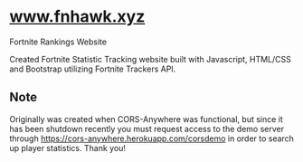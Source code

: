# www.fnhawk.xyz
Fortnite Rankings Website

Created Fortnite Statistic Tracking website built with Javascript, HTML/CSS and Bootstrap utilizing Fortnite Trackers API.


## Note
Originally was created when CORS-Anywhere was functional, but since it has been shutdown recently you must request access to the demo server through
https://cors-anywhere.herokuapp.com/corsdemo in order to search up player statistics. Thank you!
